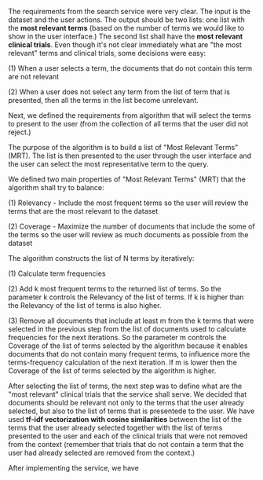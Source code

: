 
The requirements from the search service were very clear. The input is the dataset and the user actions. The output should be two lists: one list with the **most relevant terms** (based on the number of terms we would like to show in the user interface.) The second list shall have the **most relevant clinical trials**. Even though it's not clear immediately what are "the most relevant" terms and clinical trials, some decisions were easy:

(1) When a user selects a term, the documents that do not contain this term are not relevant

(2) When a user does not select any term from the list of term that is presented, then all the terms in the list become unrelevant.

Next, we defined the requirements from algorithm that will select the terms to present to the user (from the collection of all terms that the user did not reject.)

The purpose of the algorithm is to build a list of "Most Relevant Terms" (MRT). The list is then presented to the user through the user interface and the user can select the most representative term to the query.

We defined two main properties of "Most Relevant Terms" (MRT) that the algorithm shall try to balance:

(1) Relevancy - Include the most frequent terms so the user will review the terms that are the most relevant to the dataset

(2) Coverage - Maximize the number of documents that include the some of the terms so the user will review as much documents as possible from the dataset

The algorithm constructs the list of N terms by iteratively:

(1) Calculate term frequencies

(2) Add k most frequent terms to the returned list of terms. So the parameter k controls the Relevancy of the list of terms. If k is higher than the Relevancy of the list of terms is also higher.

(3) Remove all documents that include at least m from the k terms that were selected in the previous step from the list of documents used to calculate frequencies for the next iterations. So the parameter m controls the Coverage of the list of terms selected by the algorithm because it enables documents that do not contain many frequent terms, to influence more the terms-frequency calculation of the next iteration. If m is lower then the Coverage of the list of terms selected by the algorithm is higher.

After selecting the list of terms, the next step was to define what are the "most relevant" clinical trials that the service shall serve. We decided that documents should be relevant not only to the terms that the user already selected, but also to the list of terms that is presentede to the user. We have used **tf-idf vectorization with cosine similarities** between the list of the terms that the user already selected together with the list of terms presented to the user and each of the clinical trials that were not removed from the context (remember that trials that do not contain a term that the user had already selected are removed from the context.)

After implementing the service, we have 
